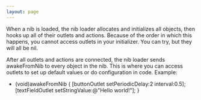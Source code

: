 ```yaml
---
layout: page
---
```


When a nib is loaded, the nib loader allocates and initializes all objects, then hooks up all of their outlets and actions. Because of the order in which this happens, you cannot access outlets in your initializer. You can try, but they will all be nil.

After all outlets and actions are connected, the nib loader sends     awakeFromNib to every object in the nib. This is where you can access outlets to set up default values or do configuration in code. Example:

    
- (void)awakeFromNib
{
   [buttonOutlet setPeriodicDelay:2 interval:0.5];
   [textFieldOutlet setStringValue:@"Hello world!"];
}
